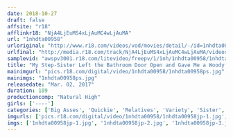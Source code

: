 ```yaml
---
date: 2018-10-27
draft: false
affsite: "r18"
afflinkr18: "NjA4LjEuMS4xLjAuMC4wLjAuMA"
url: "1nhdta00958"
urloriginal: "http://www.r18.com/videos/vod/movies/detail/-/id=1nhdta00958"
urlfinal: "http://media.r18.com/track/NjA4LjEuMS4xLjAuMC4wLjAuMA/videos/vod/movies/detail/-/id=1nhdta00958"
samplevid: "awspv3001.r18.com/litevideo/freepv/1/1nh/1nhdta00958/1nhdta00958_dmb_w.mp4"
title: "My Step-Sister Left the Bathroom Door Open and Gave Me a Woody! I Couldn't Bear it When I Saw her Washing Her Ass!... Let's Have a Quickie From Behind!!"
mainimgurl: "pics.r18.com/digital/video/1nhdta00958/1nhdta00958ps.jpg"
mainimgs: "1nhdta00958ps.jpg"
releasedate: "Mar. 02, 2017"
duration: 109
productioncomp: "Natural High"
girls: ['----']
categories: ['Big Asses', 'Quickie', 'Relatives', 'Variety', 'Sister', 'Hi-Def']
imgurls: ['pics.r18.com/digital/video/1nhdta00958/1nhdta00958jp-1.jpg', 'pics.r18.com/digital/video/1nhdta00958/1nhdta00958jp-2.jpg', 'pics.r18.com/digital/video/1nhdta00958/1nhdta00958jp-3.jpg', 'pics.r18.com/digital/video/1nhdta00958/1nhdta00958jp-4.jpg', 'pics.r18.com/digital/video/1nhdta00958/1nhdta00958jp-5.jpg', 'pics.r18.com/digital/video/1nhdta00958/1nhdta00958jp-6.jpg', 'pics.r18.com/digital/video/1nhdta00958/1nhdta00958jp-7.jpg', 'pics.r18.com/digital/video/1nhdta00958/1nhdta00958jp-8.jpg', 'pics.r18.com/digital/video/1nhdta00958/1nhdta00958jp-9.jpg', 'pics.r18.com/digital/video/1nhdta00958/1nhdta00958jp-10.jpg', 'pics.r18.com/digital/video/1nhdta00958/1nhdta00958jp-11.jpg', 'pics.r18.com/digital/video/1nhdta00958/1nhdta00958jp-12.jpg', 'pics.r18.com/digital/video/1nhdta00958/1nhdta00958jp-13.jpg', 'pics.r18.com/digital/video/1nhdta00958/1nhdta00958jp-14.jpg', 'pics.r18.com/digital/video/1nhdta00958/1nhdta00958jp-15.jpg', 'pics.r18.com/digital/video/1nhdta00958/1nhdta00958jp-16.jpg', 'pics.r18.com/digital/video/1nhdta00958/1nhdta00958jp-17.jpg', 'pics.r18.com/digital/video/1nhdta00958/1nhdta00958jp-18.jpg', 'pics.r18.com/digital/video/1nhdta00958/1nhdta00958jp-19.jpg', 'pics.r18.com/digital/video/1nhdta00958/1nhdta00958jp-20.jpg']
imgs: ['1nhdta00958jp-1.jpg', '1nhdta00958jp-2.jpg', '1nhdta00958jp-3.jpg', '1nhdta00958jp-4.jpg', '1nhdta00958jp-5.jpg', '1nhdta00958jp-6.jpg', '1nhdta00958jp-7.jpg', '1nhdta00958jp-8.jpg', '1nhdta00958jp-9.jpg', '1nhdta00958jp-10.jpg', '1nhdta00958jp-11.jpg', '1nhdta00958jp-12.jpg', '1nhdta00958jp-13.jpg', '1nhdta00958jp-14.jpg', '1nhdta00958jp-15.jpg', '1nhdta00958jp-16.jpg', '1nhdta00958jp-17.jpg', '1nhdta00958jp-18.jpg', '1nhdta00958jp-19.jpg', '1nhdta00958jp-20.jpg']
---
```

